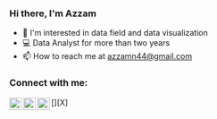 ### Hi there, I'm Azzam 

- 👀 I'm interested in data field and data visualization
- 💻 Data Analyst for more than two years
- 📫 How to reach me at azzamn44@gmail.com

### Connect with me:

[<img align="left" alt="codeSTACKr | X" width="22px" src="https://uxwing.com/wp-content/themes/uxwing/download/brands-and-social-media/x-social-media-logo-icon.png" />][X]
[<img align="left" alt="codeSTACKr | LinkedIn" width="22px" src="https://cdn-icons-png.flaticon.com/512/174/174857.png" />][linkedin]
[<img align="left" alt="codeSTACKr | Instagram" width="22px" src="https://cdn-icons-png.flaticon.com/512/2111/2111463.png" />][instagram]

<br />


[twitter]: https://twitter.com/azzamnaufal_
[instagram]: https://instagram.com/azzamnaufal
[linkedin]: https://www.linkedin.com/in/azzamnaufal/
<!---
azzamnaufaal/azzamnaufaal is a ✨ special ✨ repository because its `README.md` (this file) appears on your GitHub profile.
You can click the Preview link to take a look at your changes.
--->

